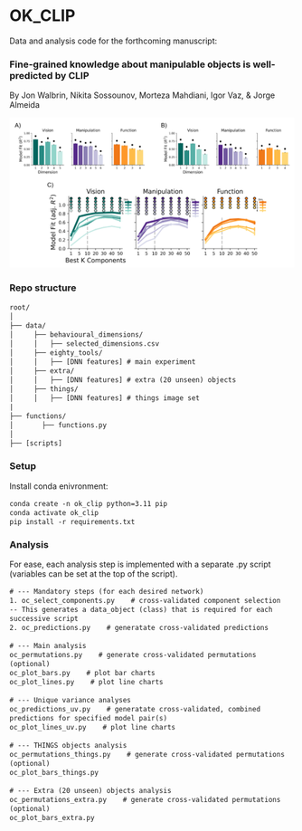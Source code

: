# OK_CLIP

Data and analysis code for the forthcoming manuscript:

### Fine-grained knowledge about manipulable objects is well-predicted by CLIP

By Jon Walbrin, Nikita Sossounov, Morteza Mahdiani, Igor Vaz, & Jorge Almeida

<img src="https://github.com/jwalbrin/OK_CLIP/blob/main/results_fig.png?raw=true" alt="GitHub Logo" width="800"/>

### Repo structure

``` 
root/
│
├── data/
│     ├── behavioural_dimensions/
│     │   ├── selected_dimensions.csv
│     ├── eighty_tools/
│     │   ├── [DNN features] # main experiment
│     ├── extra/
│     │   ├── [DNN features] # extra (20 unseen) objects
│     ├── things/
│     │   ├── [DNN features] # things image set
|
├── functions/
│       ├── functions.py
│    
├── [scripts]  

```

### Setup

Install conda enivronment:

``` 
conda create -n ok_clip python=3.11 pip
conda activate ok_clip
pip install -r requirements.txt
```

### Analysis

For ease, each analysis step is implemented with a separate .py script (variables can be set at the top of the script). 

``` 
# --- Mandatory steps (for each desired network)
1. oc_select_components.py    # cross-validated component selection 
-- This generates a data_object (class) that is required for each successive script
2. oc_predictions.py    # generatate cross-validated predictions 

# --- Main analysis 
oc_permutations.py    # generate cross-validated permutations (optional)
oc_plot_bars.py    # plot bar charts 
oc_plot_lines.py    # plot line charts 

# --- Unique variance analyses
oc_predictions_uv.py    # generatate cross-validated, combined predictions for specified model pair(s)
oc_plot_lines_uv.py    # plot line charts 

# --- THINGS objects analysis 
oc_permutations_things.py    # generate cross-validated permutations (optional)
oc_plot_bars_things.py

# --- Extra (20 unseen) objects analysis
oc_permutations_extra.py    # generate cross-validated permutations (optional)
oc_plot_bars_extra.py

```






